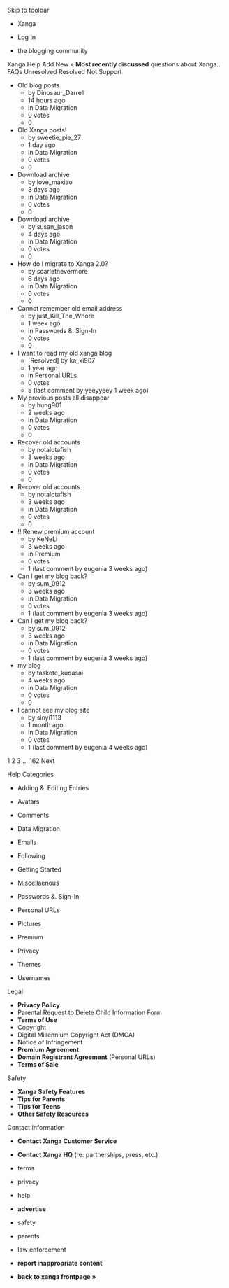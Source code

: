 Skip to toolbar

*   Xanga

*   Log In

*   the blogging community

Xanga Help Add New » **Most recently discussed** questions about Xanga… FAQs Unresolved Resolved Not Support

*   Old blog posts
    *   by Dinosaur\_Darrell
    *   14 hours ago
    *   in Data Migration
    *   0 votes
    *   0
*   Old Xanga posts!
    *   by sweetie\_pie\_27
    *   1 day ago
    *   in Data Migration
    *   0 votes
    *   0
*   Download archive
    *   by love\_maxiao
    *   3 days ago
    *   in Data Migration
    *   0 votes
    *   0
*   Download archive
    *   by susan\_jason
    *   4 days ago
    *   in Data Migration
    *   0 votes
    *   0
*   How do I migrate to Xanga 2.0?
    *   by scarletnevermore
    *   6 days ago
    *   in Data Migration
    *   0 votes
    *   0
*   Cannot remember old email address
    *   by just\_Kill\_The\_Whore
    *   1 week ago
    *   in Passwords &. Sign-In
    *   0 votes
    *   0
*   I want to read my old xanga blog
    *   \[Resolved\] by ka\_ki907
    *   1 year ago
    *   in Personal URLs
    *   0 votes
    *   5 (last comment by yeeyyeey 1 week ago)
*   My previous posts all disappear
    *   by hung901
    *   2 weeks ago
    *   in Data Migration
    *   0 votes
    *   0
*   Recover old accounts
    *   by notalotafish
    *   3 weeks ago
    *   in Data Migration
    *   0 votes
    *   0
*   Recover old accounts
    *   by notalotafish
    *   3 weeks ago
    *   in Data Migration
    *   0 votes
    *   0
*   !! Renew premium account
    *   by KeNeLi
    *   3 weeks ago
    *   in Premium
    *   0 votes
    *   1 (last comment by eugenia 3 weeks ago)
*   Can I get my blog back?
    *   by sum\_0912
    *   3 weeks ago
    *   in Data Migration
    *   0 votes
    *   1 (last comment by eugenia 3 weeks ago)
*   Can I get my blog back?
    *   by sum\_0912
    *   3 weeks ago
    *   in Data Migration
    *   0 votes
    *   1 (last comment by eugenia 3 weeks ago)
*   my blog
    *   by taskete\_kudasai
    *   4 weeks ago
    *   in Data Migration
    *   0 votes
    *   0
*   I cannot see my blog site
    *   by sinyi1113
    *   1 month ago
    *   in Data Migration
    *   0 votes
    *   1 (last comment by eugenia 4 weeks ago)

1 2 3 ... 162 Next

Help Categories

*   Adding &. Editing Entries
*   Avatars
*   Comments
*   Data Migration
*   Emails
*   Following
*   Getting Started
*   Miscellaenous

*   Passwords &. Sign-In
*   Personal URLs
*   Pictures
*   Premium
*   Privacy
*   Themes
*   Usernames

Legal

*   **Privacy Policy**
*   Parental Request to Delete Child Information Form
*   **Terms of Use**
*   Copyright
*   Digital Millennium Copyright Act (DMCA)
*   Notice of Infringement
*   **Premium Agreement**
*   **Domain Registrant Agreement** (Personal URLs)
*   **Terms of Sale**

Safety

*   **Xanga Safety Features**
*   **Tips for Parents**
*   **Tips for Teens**
*   **Other Safety Resources**

Contact Information

*   **Contact Xanga Customer Service**
*   **Contact Xanga HQ** (re: partnerships, press, etc.)

*   terms
*   privacy
*   help
*   **advertise**

*   safety
*   parents
*   law enforcement
*   **report inappropriate content**

*   **back to xanga frontpage »**